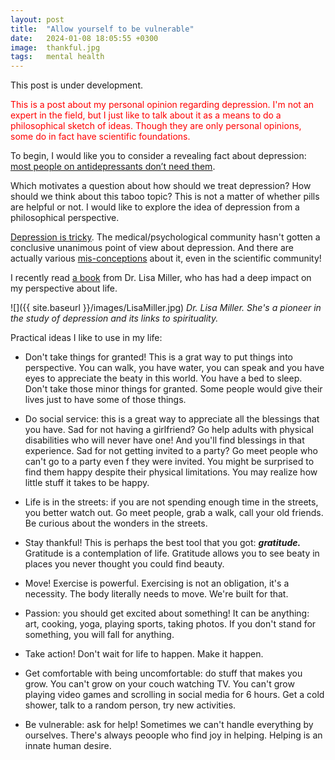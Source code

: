 ```yaml
---
layout: post
title:  "Allow yourself to be vulnerable"
date:   2024-01-08 18:05:55 +0300
image:  thankful.jpg
tags:   mental health
---
```




This post is under development.

<span style="color: red"> 
This is a post about my personal opinion regarding depression. I'm not an expert in the field, but I just like to talk about it as a means to do a  philosophical sketch of ideas. Though they are only personal opinions, some do in fact have scientific foundations.</span>



To begin, I would like you to consider a revealing fact about depression: [most people on antidepressants don’t need them](https://www.economist.com/leaders/2022/10/19/most-people-on-antidepressants-dont-need-them?utm_medium=social-media.content.np&utm_source=linkedin&utm_campaign=editorial-social&utm_content=discovery.content).


Which motivates a question about how should we treat depression? How should we think about this taboo topic? This is not a matter of whether pills are helpful or not. I would like to explore the idea of depression from a philosophical perspective.

[Depression is tricky](https://time.com/4053881/antidepressant-placebo-effect/). The medical/psychological community hasn't gotten a conclusive unanimous point of view about depression. And there are actually various [mis-conceptions](https://www.ncbi.nlm.nih.gov/pmc/articles/PMC6001865/) about it, even in the scientific community!







I recently read [a book](https://www.goodreads.com/book/show/58818434-the-awakened-brain) from Dr. Lisa Miller, who has had a deep impact on my perspective about life.

![]({{ site.baseurl }}/images/LisaMiller.jpg)
*Dr. Lisa Miller. She's a pioneer in the study of depression and its links to spirituality.*




Practical ideas I like to use in my life:

- Don't take things for granted! This is a grat way to put things into perspective. You can walk, you have water, you can speak and you have eyes to appreciate the beaty in this world. You have a bed to sleep. Don't take those minor things for granted. Some people would give their lives just to have some of those things.

- Do social service: this is a great way to appreciate all the blessings that you have. Sad for not having a girlfriend? Go help adults with physical disabilities who will never have one! And you'll find blessings in that experience. Sad for not getting invited to a party? Go meet people who can't go to a party even f they were invited. You might be surprised to find them happy despite their physical limitations. You may realize how little stuff it takes to be happy. 



- Life is in the streets: if you are not spending enough time in the streets, you better watch out. Go meet people, grab a walk, call your old friends. Be curious about the wonders in the streets.


- Stay thankful! This is perhaps the best tool that you got:  ***gratitude.*** Gratitude is a contemplation of life. Gratitude allows you to see beaty in places you never thought you could find beauty. 

- Move! Exercise is powerful. Exercising is not an obligation, it's a necessity. The body literally needs to move. We're built for that.


- Passion: you should get excited about something! It can be anything: art, cooking, yoga, playing sports, taking photos. If you don't stand for something, you will fall for anything.


- Take action! Don't wait for life to happen. Make it happen.


- Get comfortable with being uncomfortable: do stuff that makes you grow. You can't grow on your couch watching TV. You can't grow playing video games and scrolling in social media for 6 hours. Get a cold shower, talk to a random person, try new activities.



- Be vulnerable: ask for help! Sometimes we can't handle everything by ourselves. There's always peoople who find joy in helping. Helping is an innate human desire. 








